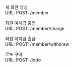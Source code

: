 새 회원 생성 <br>
URL: POST: /member

회원 예치금 충전<br>
URL: POST: /member/charge

회원 예치금 출금<br>
URL: POST: /member/withdraw

로또 구매<br>
URL: POST: /lotto